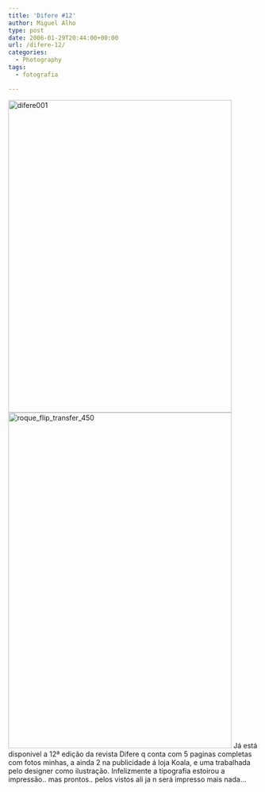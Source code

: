 ```yaml
---
title: 'Difere #12'
author: Miguel Alho
type: post
date: 2006-01-29T20:44:00+00:00
url: /difere-12/
categories:
  - Photography
tags:
  - fotografia

---
```

<img src="http://static.flickr.com/21/92729810_3534226651_o.jpg" width="450" height="630" alt="difere001" />  
<img src="http://static.flickr.com/28/92729811_822ff1ad28_o.jpg" width="450" height="677" alt="roque_flip_transfer_450" />  
Já está disponivel a 12ª edição da revista Difere q conta com 5 paginas completas com fotos minhas, a ainda 2 na publicidade á loja Koala, e uma trabalhada pelo designer como ilustração. Infelizmente a tipografia estoirou a impressão.. mas prontos.. pelos vistos ali ja n será impresso mais nada&#8230;
